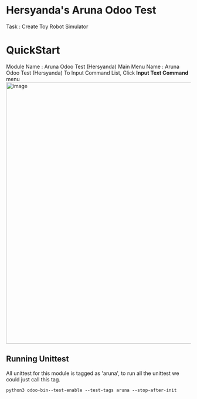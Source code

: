 # Hersyanda's Aruna Odoo Test

Task : Create Toy Robot Simulator

# QuickStart

Module Name : Aruna Odoo Test (Hersyanda)
Main Menu Name : Aruna Odoo Test (Hersyanda)
To Input Command List, Click **Input Text Command** menu
<img width="712" alt="image" src="https://user-images.githubusercontent.com/49233604/223101971-46684369-d911-483b-a63c-560a5a126d2e.png">



## Running Unittest
All unittest for this module is tagged as 'aruna', to run all the unittest we could just call this tag.

    python3 odoo-bin--test-enable --test-tags aruna --stop-after-init
